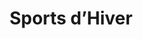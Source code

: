 ---
ref: sol-251-0011
title: "Sports d’Hiver"
author_name: ["M. et J. Constantin"]
publisher: ["Ministère des Travaux Publics, des Transports et du Tourisme"]
year: "unknown date"
origin: ["France"]
formats: ["booklet"]
disciplines: [graphic-design]
tags: ["Expo 58"]
layout: artifact
status: ["scan"]
published: false
int_published: false
image_count:
date_added: 2023-06-16
batch: 58/france/1
---